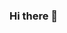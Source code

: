 ### Hi there 👋

<!--
**vigneshkumar28/vigneshkumar28** is a ✨ _special_ ✨ repository because its `README.md` (this file) appears on your GitHub profile.

Here are some ideas to get you started:

- 🔭 I’m currently... final year student
- 🌱 I’m currently learning ... advance AI, ML, Java, IoT
- 👯 I’m looking to collaborate on ... improving knowledge and skills
- 🤔 I’m looking for jobs ... with any roles and any domains
- 💬 Ask me about ... Anything
- 📫 How to reach me: ... [LinkedIn Profile](https://www.linkedin.com/in/vigneshkumar-r-870179179)
- 😄 Pronouns: ... Active learner and good in time management
- ⚡ Fun fact: ... Open for all 
-->
